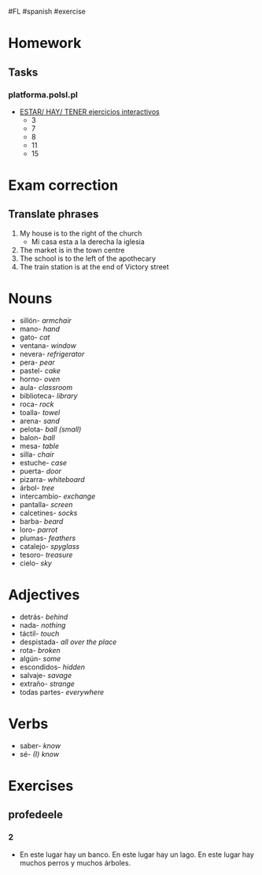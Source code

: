 #FL #spanish #exercise 

# Homework
## Tasks
### platforma.polsl.pl
- [ESTAR/ HAY/ TENER ejercicios interactivos](https://www.profedeele.es/actividad/haber-estar-tener/)
	- 3
	- 7
	- 8
	- 11
	- 15

# Exam correction
## Translate phrases
1. My house is to the right of the church
	- Mi casa esta a la derecha la iglesia
2. The market is in the town centre
3. The school is to the left of the apothecary
4. The train station is at the end of Victory street

# Nouns
- sillón- *armchair*
- mano- *hand*
- gato- *cat*
- ventana- *window*
- nevera- *refrigerator*
- pera- *pear*
- pastel- *cake*
- horno- *oven*
- aula- *classroom*
- biblioteca- *library*
- roca- *rock*
- toalla- *towel*
- arena- *sand*
- pelota- *ball (small)*
- balon- *ball*
- mesa- *table*
- silla- *chair*
- estuche- *case*
- puerta- *door*
- pizarra- *whiteboard*
- árbol- *tree*
- intercambio- *exchange*
- pantalla- *screen*
- calcetines- *socks*
- barba- *beard*
- loro- *parrot*
- plumas- *feathers*
- catalejo- *spyglass*
- tesoro- *treasure*
- cielo- *sky*

# Adjectives
- detrás- *behind*
- nada- *nothing*
- táctil- *touch*
- despistada- *all over the place*
- rota- *broken*
- algún- *some*
- escondidos- *hidden*
- salvaje- *savage*
- extraño- *strange*
- todas partes- *everywhere*

# Verbs
- saber- *know*
- sé- *(I) know*

# Exercises
## profedeele
### 2
- En este lugar hay un banco. En este lugar hay un lago.  En este lugar hay muchos perros y muchos árboles.